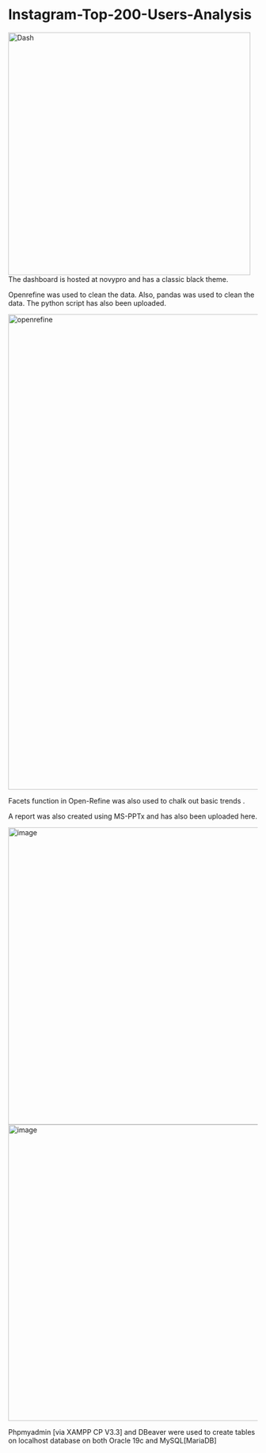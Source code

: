# Instagram-Top-200-Users-Analysis

<img width="489" alt="Dash" src="https://github.com/ABISHEK-KS/Instagram-Top-200-Users-Analysis/assets/97246536/31439518-7932-4d2b-a515-b43e2d6dc161">  
The dashboard is hosted at novypro and has a classic black theme.  

Openrefine was used to clean the data. Also, pandas was used to clean the data. The python script has also been uploaded.   

<img width="958" alt="openrefine" src="https://github.com/ABISHEK-KS/Instagram-Top-200-Users-Analysis/assets/97246536/a34cb769-a2de-478d-8f26-499f9bbf37ff">  

Facets function in Open-Refine was also used to chalk out basic trends .

A report was also created using MS-PPTx and has also been uploaded here. 

<img width="599" alt="image" src="https://github.com/ABISHEK-KS/Instagram-Top-200-Users-Analysis/assets/97246536/8e664502-11eb-44c3-a347-21fdb1fe9df5">

<img width="597" alt="image" src="https://github.com/ABISHEK-KS/Instagram-Top-200-Users-Analysis/assets/97246536/f3f85543-811d-4246-87cd-647e232e90a0">

Phpmyadmin [via XAMPP CP V3.3] and DBeaver were used to create tables on localhost database on both Oracle 19c and MySQL[MariaDB]

